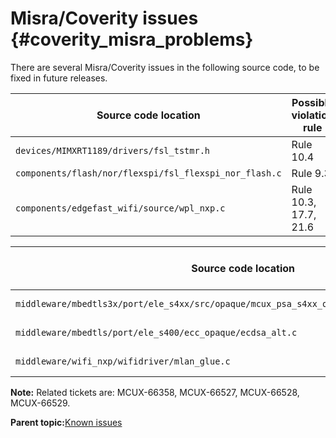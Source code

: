 # Misra/Coverity issues {#coverity_misra_problems}

There are several Misra/Coverity issues in the following source code, to be fixed in future releases.

|Source code location|Possible violation rule|Number of issues|
|--------------------|-----------------------|----------------|
|`devices/MIMXRT1189/drivers/fsl_tstmr.h`|Rule 10.4|1|
|`components/flash/nor/flexspi/fsl_flexspi_nor_flash.c`|Rule 9.3|1|
|`components/edgefast_wifi/source/wpl_nxp.c`|Rule 10.3, 17.7, 21.6|10|

|Source code location|Possible violation rule|Number of issues|
|--------------------|-----------------------|----------------|
|`middleware/mbedtls3x/port/ele_s4xx/src/opaque/mcux_psa_s4xx_opaque_asymmetric_signature.c`|Uninitialized Variables|2|
|`middleware/mbedtls/port/ele_s400/ecc_opaque/ecdsa_alt.c`|Uninitialized Variables|2|
|`middleware/wifi_nxp/wifidriver/mlan_glue.c`|Memory - corruptions|1|

**Note:** Related tickets are: MCUX-66358, MCUX-66527, MCUX-66528, MCUX-66529.

**Parent topic:**[Known issues](../topics/known_issues.md)

